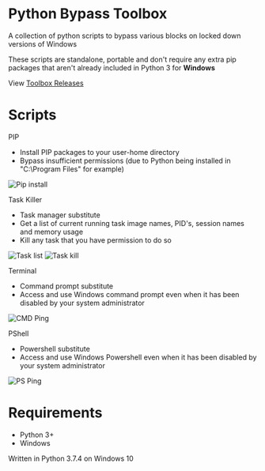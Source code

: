 # Python Bypass Toolbox
A collection of python scripts to bypass various blocks on locked down versions of Windows

These scripts are standalone, portable and don't require any extra pip packages that aren't already included in Python 3 for **Windows**

View [Toolbox Releases](https://github.com/smcclennon/Toolbox/releases)

# Scripts

PIP

- Install PIP packages to your user-home directory
- Bypass insufficient permissions (due to Python being installed in "C:\Program Files" for example)

![Pip install](https://i.imgur.com/t0XbkVV.png)

Task Killer

- Task manager substitute
- Get a list of current running task image names, PID's, session names and memory usage
- Kill any task that you have permission to do so

![Task list](https://i.imgur.com/OHluGt0.png)
![Task kill](https://i.imgur.com/1TCQXhy.png)

Terminal

- Command prompt substitute
- Access and use Windows command prompt even when it has been disabled by your system administrator

![CMD Ping](https://i.imgur.com/kEKgOhf.png)

PShell

- Powershell substitute
- Access and use Windows Powershell even when it has been disabled by your system administrator

![PS Ping](https://i.imgur.com/wRazAta.png)

# Requirements
- Python 3+
- Windows

Written in Python 3.7.4 on Windows 10
